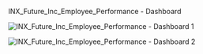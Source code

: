 INX_Future_Inc_Employee_Performance - Dashboard


![INX_Future_Inc_Employee_Performance - Dashboard 1](https://github.com/direct2subhajit/Power_BI_Projects/assets/40147428/5c98003b-df20-4e6f-b56a-d324b3fb47ea)


![INX_Future_Inc_Employee_Performance - Dashboard 2](https://github.com/direct2subhajit/Power_BI_Projects/assets/40147428/c3375a9d-a50d-4013-914c-11bf9f0d680b)
